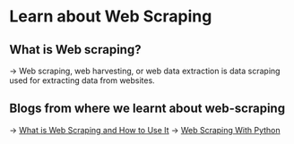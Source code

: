 # Learn about Web Scraping

## What is Web scraping?
-> Web scraping, web harvesting, or web data extraction is data scraping used for extracting data from websites.

## Blogs from where we learnt about web-scraping
-> [What is Web Scraping and How to Use It](https://www.geeksforgeeks.org/what-is-web-scraping-and-how-to-use-it/)
-> [Web Scraping With Python](https://www.edureka.co/blog/web-scraping-with-python/)
